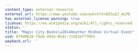 ```yaml
---
content_type: external-resource
external_url: https://www.youtube.com/watch?v=EESuZJ_mLP0
has_external_license_warning: true
license: https://en.wikipedia.org/wiki/All_rights_reserved
status: ''
title: "Magic City Books\u2014Heather McGhee Virtual Event"
uid: 879d9b26-f6ab-492e-85d1-71563efff093
wayback_url: ''
---
```


